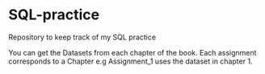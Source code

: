 # SQL-practice
Repository to keep track of my SQL practice

You can get the Datasets from each chapter of the book. Each assignment corresponds to a Chapter e.g Assignment_1 uses the dataset in chapter 1.
